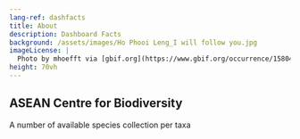 ```yaml
---
lang-ref: dashfacts
title: About
description: Dashboard Facts
background: /assets/images/Ho Phooi Leng_I will follow you.jpg
imageLicense: |
  Photo by mhoefft via [gbif.org](https://www.gbif.org/occurrence/1580487687)
height: 70vh
---
```


## ASEAN Centre for Biodiversity

A number of available species collection per taxa
